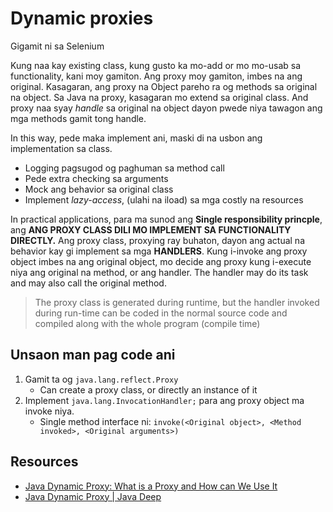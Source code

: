 # Dynamic proxies
Gigamit ni sa Selenium

Kung naa kay existing class, kung gusto ka mo-add or mo mo-usab sa functionality, kani moy gamiton. 
Ang proxy moy gamiton, imbes na ang original. Kasagaran, ang proxy na Object pareho ra og methods sa original na object.
Sa Java na proxy, kasagaran mo extend sa original class. And proxy naa syay *handle* sa original na object dayon pwede niya tawagon ang mga methods gamit tong handle.

In this way, pede maka implement ani, maski di na usbon ang implementation sa class.
- Logging pagsugod og paghuman sa method call
- Pede extra checking sa arguments
- Mock ang behavior sa original class
- Implement *lazy-access*, (ulahi na iload) sa mga costly na resources

In practical applications, para ma sunod ang **Single responsibility princple**, ang **ANG PROXY CLASS DILI MO IMPLEMENT SA FUNCTIONALITY DIRECTLY.**
Ang proxy class, proxying ray buhaton, dayon ang actual na behavior kay gi implement sa mga **HANDLERS**.
Kung i-invoke ang proxy object imbes na ang original object, mo decide ang proxy kung i-execute niya ang original na method, or ang handler.
The handler may do its task and may also call the original method.

> The proxy class is generated during runtime, but the handler invoked during run-time can be coded in the normal
source code and compiled along with the whole program (compile time)

## Unsaon man pag code ani

1. Gamit ta og `java.lang.reflect.Proxy`
    - Can create a proxy class, or directly an instance of it
2. Implement `java.lang.InvocationHandler;` para ang proxy object ma invoke niya. 
    - Single method interface ni: `invoke(<Original object>, <Method invoked>, <Original arguments>)`

## Resources
- [Java Dynamic Proxy: What is a Proxy and How can We Use It](https://dzone.com/articles/java-dynamic-proxy)
- [Java Dynamic Proxy | Java Deep](https://javax0.wordpress.com/2016/01/20/java-dynamic-proxy/)